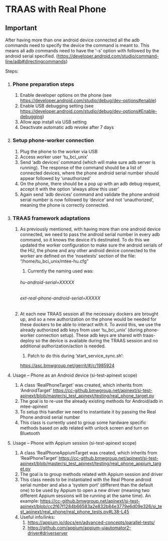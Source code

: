 # TRAAS with Real Phone

## Important
After having more than one android device connected all the adb commands need to specify the device the command is meant to. This means all adb commands need to have the ‘-s’ option with followed by the android serial specified.  (<https://developer.android.com/studio/command-line/adb#directingcommands>)

Steps:

1. ### Phone preparation steps

   1. Enable developer options on the phone (see https://developer.android.com/studio/debug/dev-options#enable)
   2. Enable USB debugging setting (see https://developer.android.com/studio/debug/dev-options#Enable-debugging)
   3. Allow app install via USB setting
   4. Deactivate automatic adb revoke after 7 days

2. ### Setup phone-worker connection

   1. Plug the phone to the worker via USB
   2. Access worker user ‘tu\_bci\_unix’
   3. Send ‘adb devices’ command (which will make sure adb server is running). The response of the command should be a list of connected devices, where the phone android serial number should appear followed by ‘unauthorized’
   4. On the phone, there should be a pop up with an adb debug request, accept it with the option ‘always allow this user’
   5. Again send ‘adb devices’ command and validate the phone android serial number is now followed by ‘device’ and not ‘unauthorized’, meaning the phone is correctly connected.

3. ### TRAAS framework adaptations

   1. As previously mentioned, with having more than one android device connected, we need to pass the android serial number in every adb command, so it knows the device it’s destinated. To do this we updated the worker configuration to make sure the android serials of the HU, the phone and any other android device connected to the worker are defined on the ‘nosetests’ section of the file: “/home/tu\_bci\_unix/mtee-hu.cfg”
      1. Currently the naming used was:


      ###### hu-android-serial=XXXXX

      ###### ext-real-phone-android-serial=XXXXX

   2. At each new TRAAS session all the necessary dockers are brought up, and so a new authorization on the phone would be needed for these dockers to be able to interact with it. To avoid this, we use the already authorized adb keys from user ‘tu\_bci\_unix’ (during phone-worker connection setup). These adb keys are shared with traas-deploy so the device is available during the TRAAS session and no additional authorization/action is needed.

      1. Patch to do this during ‘start\_service\_sync.sh’:

      https://asc.bmwgroup.net/gerrit/#/c/1985924

4. Usage – Phone as an Android device (si-test-apinext scope)

   1. A class ‘RealPhoneTarget’ was created, which inherits from ‘AndroidTarget’
   https://cc-github.bmwgroup.net/apinext/si-test-apinext/blob/master/si_test_apinext/testing/real_phone_target.py
   2. The goal is to re-use the already existing methods for Android/adb in mtee-apinext
   3. To setup this handler we need to instantiate it by passing the Real Phone android serial number
   4. This class is currently used to group some hardware specific methods based on adb related with unlock screen and turn on Bluetooth

5. Usage – Phone with Appium session (si-test-apinext scope)

   1. A class ‘RealPhoneAppiumTarget was created, which inherits from ‘RealPhoneTarget’
   https://cc-github.bmwgroup.net/apinext/si-test-apinext/blob/master/si_test_apinext/testing/real_phone_appium_target.py
   2. The goal is to group methods related with Appium session and driver
   3. This class needs to be instantiated with the Real Phone android serial number and also a ‘system port’ (different than the default one) to be used by Appium to open a new driver (meaning two different Appium sessions will be running at the same time). An example: https://cc-github.bmwgroup.net/apinext/si-test-apinext/blob/cc2f67f1284b66583a2e832b84e3779e6d09e326/si_test_apinext/real_phone/real_phone_tests.py#L38-L45
   4. Useful info/links:
      1. <https://appium.io/docs/en/advanced-concepts/parallel-tests/>
      2. <https://github.com/appium/appium-uiautomator2-driver#driverserver>

